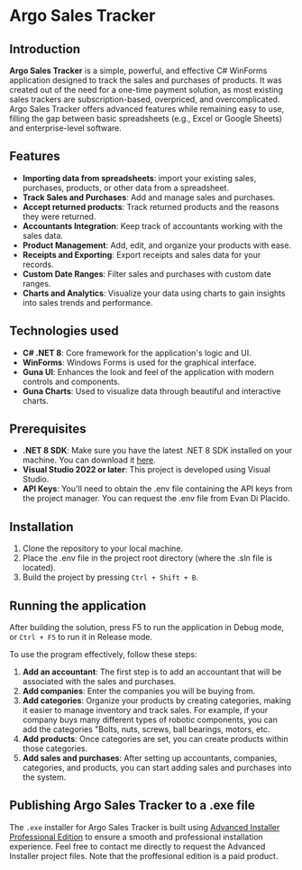 # Argo Sales Tracker

## Introduction

**Argo Sales Tracker** is a simple, powerful, and effective C# WinForms application designed to track the sales and purchases of products. It was created out of the need for a one-time payment solution, as most existing sales trackers are subscription-based, overpriced, and overcomplicated. Argo Sales Tracker offers advanced features while remaining easy to use, filling the gap between basic spreadsheets (e.g., Excel or Google Sheets) and enterprise-level software.

## Features

- **Importing data from spreadsheets**: import your existing sales, purchases, products, or other data from a spreadsheet.
- **Track Sales and Purchases**: Add and manage sales and purchases.
- **Accept returned products**: Track returned products and the reasons they were returned.
- **Accountants Integration**: Keep track of accountants working with the sales data.
- **Product Management**: Add, edit, and organize your products with ease.
- **Receipts and Exporting**: Export receipts and sales data for your records.
- **Custom Date Ranges**: Filter sales and purchases with custom date ranges.
- **Charts and Analytics**: Visualize your data using charts to gain insights into sales trends and performance.

## Technologies used

- **C# .NET 8**: Core framework for the application's logic and UI.
- **WinForms**: Windows Forms is used for the graphical interface.
- **Guna UI**: Enhances the look and feel of the application with modern controls and components.
- **Guna Charts**: Used to visualize data through beautiful and interactive charts.

## Prerequisites

- **.NET 8 SDK**: Make sure you have the latest .NET 8 SDK installed on your machine. You can download it [here](https://dotnet.microsoft.com/en-us/download/dotnet/8.0).
- **Visual Studio 2022 or later**: This project is developed using Visual Studio.
- **API Keys**: You'll need to obtain the .env file containing the API keys from the project manager.  You can request the .env file from Evan Di Placido.

## Installation

1. Clone the repository to your local machine.
2. Place the .env file in the project root directory (where the .sln file is located).
3. Build the project by pressing `Ctrl + Shift + B`.

## Running the application

After building the solution, press F5 to run the application in Debug mode, or `Ctrl + F5` to run it in Release mode.

To use the program effectively, follow these steps:

1. **Add an accountant**: The first step is to add an accountant that will be associated with the sales and purchases.
2. **Add companies**: Enter the companies you will be buying from.
3. **Add categories**: Organize your products by creating categories, making it easier to manage inventory and track sales. For example, if your company buys many different types of robotic components, you can add the categories "Bolts, nuts, screws, ball bearings, motors, etc.
4. **Add products**: Once categories are set, you can create products within those categories.
5. **Add sales and purchases**: After setting up accountants, companies, categories, and products, you can start adding sales and purchases into the system.

## Publishing Argo Sales Tracker to a .exe file
The `.exe` installer for Argo Sales Tracker is built using [Advanced Installer Professional Edition](https://www.advancedinstaller.com/) to ensure a smooth and professional installation experience.
Feel free to contact me directly to request the Advanced Installer project files. Note that the proffesional edition is a paid product.

